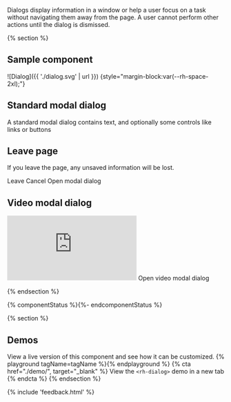 Dialogs display information in a window or help a user focus on a task without 
navigating them away from the page. A user cannot perform other actions until 
the dialog is dismissed.

{% section %}
  ## Sample component
  ![Dialog]({{ './dialog.svg' | url }}) {style="margin-block:var(--rh-space-2xl);"}

  ## Standard modal dialog

  A standard modal dialog contains text, and optionally some controls like links 
  or buttons

  <rh-dialog trigger="standard-trigger">
    <h2 slot="header">Leave page</h2>
    <p>If you leave the page, any unsaved information will be lost.</p>
    <rh-button slot="footer">Leave</rh-button>
    <rh-button slot="footer" variant="tertiary">Cancel</rh-button>
  </rh-dialog>
  <rh-button id="standard-trigger">Open modal dialog</rh-button>

  ## Video modal dialog

  <rh-dialog id="video-modal" type="video" trigger="video-trigger">
    <iframe src="https://www.youtube.com/embed/aqz-KE-bpKQ?enablejsapi=1" title="YouTube video player" frameborder="0"
      allow="accelerometer; autoplay; clipboard-write; encrypted-media; gyroscope; picture-in-picture"
      allowfullscreen></iframe>
  </rh-dialog>
  <rh-button id="video-trigger">Open video modal dialog</rh-button>

{% endsection %}

{% componentStatus %}{%- endcomponentStatus %}

{% section %}
  ## Demos
  View a live version of this component and see how it can be customized.
  {% playground tagName=tagName %}{% endplayground %}
  {% cta href="./demo/", target="_blank" %}
    View the `<rh-dialog>` demo in a new tab
  {% endcta %}
{% endsection %}

{% include 'feedback.html' %}
